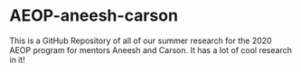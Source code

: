 # AEOP-aneesh-carson
This is a GitHub Repository of all of our summer research for the 2020 AEOP program for mentors Aneesh and Carson. It has a lot of cool research in it!
